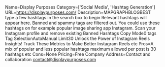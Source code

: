 Name=Display Purposes
Category=['Social Media', 'Hashtag Generation']
URL=https://displaypurposes.com/
Description=MAPGRAPHBLOGBEST type a few hashtags in the search box to begin Relevant hashtags will appear here. Banned and spammy tags are filtered out. You could use these hashtags on for example popular image sharing app Instagram. Scan your Instagram profile and remove existing Banned Hashtags Copy Mode0 tags Tag SelectionAutoManual Limit30 Unlock the Power of Instagram Reels Insights! Track These Metrics to Make Better Instagram Reels etc
Pros=A mix of popular and less popular hashtags maximum allowed per post is 30 hashtags etc
Cons=None
Pricing=Free
Company Address=Contact and collaboration contact@displaypurposes.com
